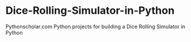 # Dice-Rolling-Simulator-in-Python
Pythonscholar.com Python projects for building a Dice Rolling Simulator in Python
